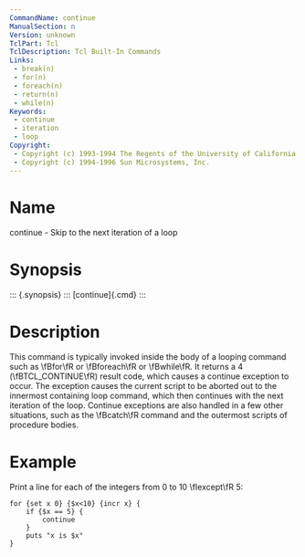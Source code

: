 ```yaml
---
CommandName: continue
ManualSection: n
Version: unknown
TclPart: Tcl
TclDescription: Tcl Built-In Commands
Links:
 - break(n)
 - for(n)
 - foreach(n)
 - return(n)
 - while(n)
Keywords:
 - continue
 - iteration
 - loop
Copyright:
 - Copyright (c) 1993-1994 The Regents of the University of California.
 - Copyright (c) 1994-1996 Sun Microsystems, Inc.
---
```


# Name

continue - Skip to the next iteration of a loop

# Synopsis

::: {.synopsis} :::
[continue]{.cmd}
:::

# Description

This command is typically invoked inside the body of a looping command such as \fBfor\fR or \fBforeach\fR or \fBwhile\fR. It returns a 4 (\fBTCL_CONTINUE\fR) result code, which causes a continue exception to occur. The exception causes the current script to be aborted out to the innermost containing loop command, which then continues with the next iteration of the loop. Continue exceptions are also handled in a few other situations, such as the \fBcatch\fR command and the outermost scripts of procedure bodies.

# Example

Print a line for each of the integers from 0 to 10 \fIexcept\fR 5:

```
for {set x 0} {$x<10} {incr x} {
    if {$x == 5} {
        continue
    }
    puts "x is $x"
}
```

